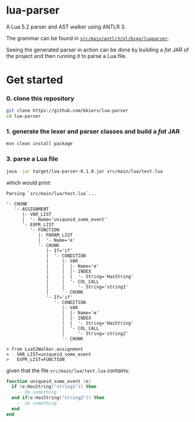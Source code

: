 # lua-parser

A Lua 5.2 parser and AST walker using ANTLR 3.

The grammar can be found in 
[`src/main/antlr3/nl/bigo/luaparser`](https://github.com/bkiers/lua-parser/tree/master/src/main/antlr3/nl/bigo/luaparser).

Seeing the generated parser in action can be done by building
a *fat* JAR of the project and then running it to parse a Lua
file.

# Get started

### 0. clone this repository

```bash
git clone https://github.com/bkiers/lua-parser
cd lua-parser
```

### 1. generate the lexer and parser classes and build a *fat* JAR

```bash
mvn clean install package
```

### 3. parse a Lua file

```bash
java -jar target/lua-parser-0.1.0.jar src/main/lua/test.lua
```

which would print:

```
Parsing `src/main/lua/test.lua`...

'- CHUNK
   '- ASSIGNMENT
      |- VAR_LIST
      |  '- Name='uniqueid_some_event'
      '- EXPR_LIST
         '- FUNCTION
            |- PARAM_LIST
            |  '- Name='e'
            '- CHUNK
               |- If='if'
               |  '- CONDITION
               |     |- VAR
               |     |  |- Name='e'
               |     |  |- INDEX
               |     |  |  '- String='HasString'
               |     |  '- COL_CALL
               |     |     '- String='string1'
               |     '- CHUNK
               '- If='if'
                  '- CONDITION
                     |- VAR
                     |  |- Name='e'
                     |  |- INDEX
                     |  |  '- String='HasString'
                     |  '- COL_CALL
                     |     '- String='string2'
                     '- CHUNK

> from Lua52Walker.assignment
>   VAR_LIST=uniqueid_some_event
>   EXPR_LIST=FUNCTION
```

given that the file `src/main/lua/test.lua` contains:

```lua
function uniqueid_some_event (e)
  if (e:HasString("string1")) then
    -- do something
  end if(e:HasString("string2")) then
    -- do something
  end
end
```